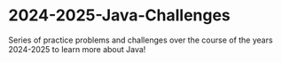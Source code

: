 # 2024-2025-Java-Challenges
Series of practice problems and challenges over the course of the years 2024-2025 to learn more about Java!